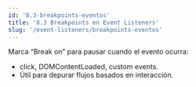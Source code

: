 ```yaml
---
id: '8.3-breakpoints-eventos'
title: '8.3 Breakpoints en Event Listeners'
slug: '/event-listeners/breakpoints-eventos'
---
```


Marca “Break on” para pausar cuando el evento ocurra:

- click, DOMContentLoaded, custom events.
- Útil para depurar flujos basados en interacción.